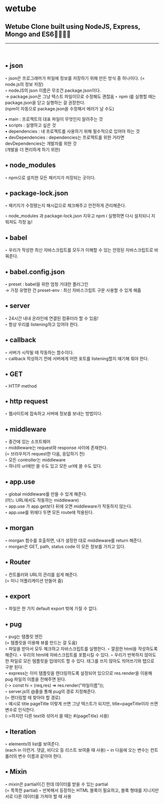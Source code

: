 # wetube
## Wetube Clone built using NodeJS, Express, Mongo and ES6🌈🧚🏻‍♀️

---
&nbsp;
## • json

‣ json은 프로그래머가 파일에 정보를 저장하기 위해 만든 방식 중 하나이다. 
(= node.js의 정보 저장)  
‣ nodeJS의 json 이름은 무조건 package.json이다.  
→ package.json은 그냥 텍스트 파일이므로 수정해도 괜찮음
‣ npm i를 실행할 때는 package.json을 닫고 실행하는 걸 권장한다.  
(npm이 자동으로 package.json을 수정해서 에러가 날 수도)

• main : 프로젝트의 대표 파일이 무엇인지 알려주는 것  
• scripts : 실행하고 싶은 것  
• dependencies : 내 프로젝트를 사용하기 위해 필수적으로 있어야 하는 것  
• devDependencies : dependencies는 프로젝트를 위한 거라면 devDependencies는 개발자를 위한 것  
(개발을 더 편리하게 하기 위한)

## • node_modules  
‣ npm으로 설치한 모든 패키지가 저장되는 곳이다. 

## • package-lock.json
‣ 패키지가 수정됐는지 해시값으로 체크해주고 안전하게 관리해준다.

‣ node_modules 과 package-lock.json 지우고 npm i 실행하면 다시 설치되니 지워져도 걱정 놉!

## • babel  
‣ 우리가 작성한 최신 자바스크립트를 모두가 이해할 수 있는 안정된 자바스크립트로 바꿔준다. 

## • babel.config.json  
‣ preset : babel을 위한 엄청 거대한 플러그인  
→ 가장 유명한 건 preset-env : 최신 자바스크립트 구문 사용할 수 있게 해줌

## • server
‣ 24시간 내내 온라인에 연결된 컴퓨터라 할 수 있음!  
‣ 항상 우리를 listening하고 있어야 한다.  

## • callback  
‣ 서버가 시작될 때 작동하는 함수이다.  
‣ callback 작성하기 전에 서버에게 어떤 포트를 listening할지 얘기해 줘야 한다.

## • GET 
‣ HTTP method

## • http request
‣ 웹사이트에 접속하고 서버에 정보를 보내는 방법이다.

## • middleware  
‣ 중간에 있는 소프트웨어  
‣ middleware는 request와 response 사이에 존재한다.  
(= 브라우저가 request한 다음, 응답하기 전)  
‣ 모든 controller는 middleware  
‣ 하나의 url에만 쓸 수도 있고 모든 url에 쓸 수도 있다.

## • app.use  
‣ global middleware를 만들 수 있게 해준다.  
  (어느 URL에서도 작동하는 middleware)  
‣ app.use 가 app.get보다 뒤에 오면 middleware가 작동하지 않는다.  
‣ app.use를 위에다 두면 모든 route에 적용된다.

## • morgan  
‣ morgan 함수를 호출하면, 내가 설정한 대로 middleware를 return 해준다.  
‣ morgan은 GET, path, status code 이 모든 정보를 가지고 있다.  

## • Router
‣ 컨트롤러와 URL의 관리를 쉽게 해준다.  
(= 미니 어플리케이션 만들어 줌)


## • export
‣ 파일은 한 가지 default export 밖에 가질 수 없다.

## • pug
‣ pug는 템플릿 엔진  
(= 템플릿을 이용해 뷰를 만드는 걸 도움)  
‣ 파일을 받아서 모두 체크하고 자바스크립트를 실행한다.
‣ 깔끔한 html을 작성하도록 해준다.
‣ 우리의 html에 자바스크립트를 포함시킬 수 있다.
‣ 우리가 반복하지 않아도 한 파일로 모든 템플릿을 업데이트 할 수 있다.
태그를 쓰지 않아도 띄어쓰기와 탭으로 구분 된다.  
‣ express는 이미 템플릿을 렌더링하도록 설정되어 있으므로 res.render을 이용해 pug 파일의 이름을 전해주면 된다.  
(-> const hi = (req,res) => res.render("파일이름"));  
‣ server.js의 @줄을 통해 pug의 경로 지정해준다.  
(= 렌더링할 때 찾아야 할 경로)  
‣ 예시로 title pageTitle 이렇게 쓰면 그냥 텍스트가 되지만, title=pageTitle이라 쓰면 변수로 인식한다.  
(->하지만 다른 text와 섞어서 쓸 때는 #{pageTitle} 사용)

## • Iteration  
‣ elements의 list를 보여준다.  
(each in 이런거. 댓글, 비디오 등 리스트 보여줄 때 사용)
‣ in 다음에 오는 변수는 컨트롤러의 변수 이름과 같아야 한다.  

## • Mixin
‣ mixin은 partial이긴 한데 데이터를 받을 수 있는 partial  
(= 똑똑한 partial)
‣ 반복해서 등장하는 HTML 블록이 필요하고, 블록 형태를 지니지만 서로 다른 데이터를 가져야 할 때 사용


